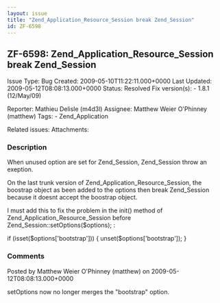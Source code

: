 ```yaml
---
layout: issue
title: "Zend_Application_Resource_Session break Zend_Session"
id: ZF-6598
---
```


ZF-6598: Zend\_Application\_Resource\_Session break Zend\_Session
-----------------------------------------------------------------

 Issue Type: Bug Created: 2009-05-10T11:22:11.000+0000 Last Updated: 2009-05-12T08:08:13.000+0000 Status: Resolved Fix version(s): - 1.8.1 (12/May/09)
 
 Reporter:  Mathieu Delisle (m4d3l)  Assignee:  Matthew Weier O'Phinney (matthew)  Tags: - Zend\_Application
 
 Related issues: 
 Attachments: 
### Description

When unused option are set for Zend\_Session, Zend\_Session throw an exeption.

On the last trunk version of Zend\_Application\_Resource\_Session, the boostrap object as been added to the options then break Zend\_Session because it doesnt accept the boostrap object.

I must add this to fix the problem in the init() method of Zend\_Application\_Resource\_Session before Zend\_Session::setOptions($options); :

if (isset($options['bootstrap'])) { unset($options['bootstrap']); }

 

 

### Comments

Posted by Matthew Weier O'Phinney (matthew) on 2009-05-12T08:08:13.000+0000

setOptions now no longer merges the "bootstrap" option.

 

 